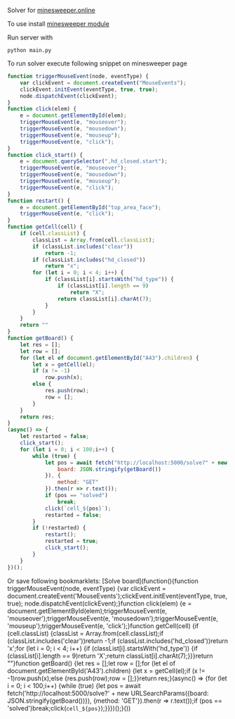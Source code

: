 Solver for [minesweeper.online](https://minesweeper.online/)

To use install [minesweeper module](https://github.com/mrgriscom/minesweepr)

Run server with
```
python main.py
```
To run solver execute following snippet on minesweeper page
```js
function triggerMouseEvent(node, eventType) {
    var clickEvent = document.createEvent("MouseEvents");
    clickEvent.initEvent(eventType, true, true);
    node.dispatchEvent(clickEvent);
}
function click(elem) {
    e = document.getElementById(elem);
    triggerMouseEvent(e, "mouseover");
    triggerMouseEvent(e, "mousedown");
    triggerMouseEvent(e, "mouseup");
    triggerMouseEvent(e, "click");
}
function click_start() {
    e = document.querySelector(".hd_closed.start");
    triggerMouseEvent(e, "mouseover");
    triggerMouseEvent(e, "mousedown");
    triggerMouseEvent(e, "mouseup");
    triggerMouseEvent(e, "click");
}
function restart() {
    e = document.getElementById("top_area_face");
    triggerMouseEvent(e, "click");
}
function getCell(cell) {
    if (cell.classList) {
        classList = Array.from(cell.classList);
        if (classList.includes("clear"))
            return -1;
        if (classList.includes("hd_closed"))
            return "x";
        for (let i = 0; i < 4; i++) {
            if (classList[i].startsWith("hd_type")) {
                if (classList[i].length == 9)
                    return "X";
                return classList[i].charAt(7);
            }
        }
    }
    return ""
}
function getBoard() {
    let res = [];
    let row = [];
    for (let el of document.getElementById("A43").children) {
        let x = getCell(el);
        if (x != -1)
            row.push(x);
        else {
            res.push(row);
            row = [];
        }
    }
    return res;
}
(async() => {
	let restarted = false;
	click_start();
    for (let i = 0; i < 100;i++) {
        while (true) {
            let pos = await fetch("http://localhost:5000/solve?" + new URLSearchParams({
                board: JSON.stringify(getBoard())
            }), {
                method: "GET"
            }).then(r => r.text());
            if (pos == "solved")
                break;
            click(`cell_${pos}`);
			restarted = false;
        }
		if (!restarted) {
			restart();
			restarted = true;
			click_start();
        }
    }
})();
```
Or save following bookmarklets:
[Solve board](function(){function triggerMouseEvent(node, eventType) {var clickEvent = document.createEvent('MouseEvents');clickEvent.initEvent(eventType, true, true);    node.dispatchEvent(clickEvent);}function click(elem) {e = document.getElementById(elem);triggerMouseEvent(e, 'mouseover');triggerMouseEvent(e, 'mousedown');triggerMouseEvent(e, 'mouseup');triggerMouseEvent(e, 'click');}function getCell(cell) {if (cell.classList) {classList = Array.from(cell.classList);if (classList.includes('clear'))return -1;if (classList.includes('hd_closed'))return 'x';for (let i = 0; i < 4; i++) {if (classList[i].startsWith('hd_type')) {if (classList[i].length == 9)return 'X';return classList[i].charAt(7);}}}return ""}function getBoard() {let res = [];let row = [];for (let el of document.getElementById('A43').children) {let x = getCell(el);if (x != -1)row.push(x);else {res.push(row);row = [];}}return res;}(async() => {for (let i = 0; i < 100;i++) {while (true) {let pos = await fetch('http://localhost:5000/solve?' + new URLSearchParams({board: JSON.stringify(getBoard())}), {method: 'GET'}).then(r => r.text());if (pos == 'solved')break;click(`cell_${pos}`);}}})();}())
